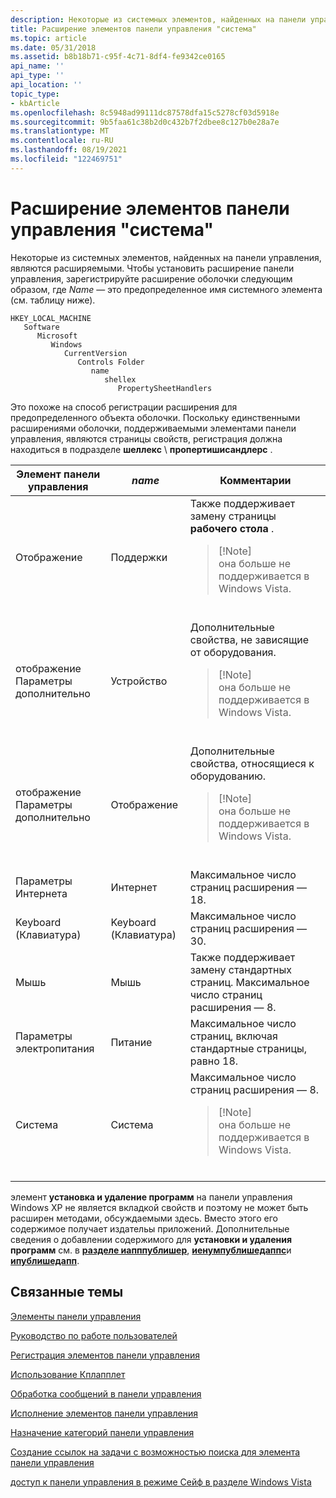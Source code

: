 ```yaml
---
description: Некоторые из системных элементов, найденных на панели управления, являются расширяемыми. Чтобы установить расширение панели управления, зарегистрируйте расширение оболочки следующим образом, где name — это предопределенное имя системного элемента (см. таблицу ниже).
title: Расширение элементов панели управления "система"
ms.topic: article
ms.date: 05/31/2018
ms.assetid: b8b18b71-c95f-4c71-8df4-fe9342ce0165
api_name: ''
api_type: ''
api_location: ''
topic_type:
- kbArticle
ms.openlocfilehash: 8c5948ad99111dc87578dfa15c5278cf03d5918e
ms.sourcegitcommit: 9b5faa61c38b2d0c432b7f2dbee8c127b0e28a7e
ms.translationtype: MT
ms.contentlocale: ru-RU
ms.lasthandoff: 08/19/2021
ms.locfileid: "122469751"
---
```

# <a name="extending-system-control-panel-items"></a>Расширение элементов панели управления "система"

Некоторые из системных элементов, найденных на панели управления, являются расширяемыми. Чтобы установить расширение панели управления, зарегистрируйте расширение оболочки следующим образом, где *Name* — это предопределенное имя системного элемента (см. таблицу ниже).

```
HKEY_LOCAL_MACHINE
   Software
      Microsoft
         Windows
            CurrentVersion
               Controls Folder
                  name
                     shellex
                        PropertySheetHandlers
```

Это похоже на способ регистрации расширения для предопределенного объекта оболочки. Поскольку единственными расширениями оболочки, поддерживаемыми элементами панели управления, являются страницы свойств, регистрация должна находиться в подразделе **шеллекс** \\ **пропертишисандлерс** .




| Элемент панели управления | <em>name</em> | Комментарии | 
|--------------------|---------------|---------|
| Отображение | Поддержки | Также поддерживает замену страницы <strong>рабочего стола</strong> .<blockquote>[!Note]<br />она больше не поддерживается в Windows Vista.</blockquote><br /> | 
| отображение Параметры дополнительно | Устройство | Дополнительные свойства, не зависящие от оборудования.<blockquote>[!Note]<br />она больше не поддерживается в Windows Vista.</blockquote><br /> | 
| отображение Параметры дополнительно | Отображение | Дополнительные свойства, относящиеся к оборудованию.<blockquote>[!Note]<br />она больше не поддерживается в Windows Vista.</blockquote><br /> | 
| Параметры Интернета | Интернет | Максимальное число страниц расширения — 18. | 
| Keyboard (Клавиатура) | Keyboard (Клавиатура) | Максимальное число страниц расширения — 30. | 
| Мышь | Мышь | Также поддерживает замену стандартных страниц. Максимальное число страниц расширения — 8. | 
| Параметры электропитания | Питание | Максимальное число страниц, включая стандартные страницы, равно 18. | 
| Система | Система | Максимальное число страниц расширения — 8.<blockquote>[!Note]<br />она больше не поддерживается в Windows Vista.</blockquote><br /> | 




 

элемент **установка и удаление программ** на панели управления Windows XP не является вкладкой свойств и поэтому не может быть расширен методами, обсуждаемыми здесь. Вместо этого его содержимое получает издательы приложений. Дополнительные сведения о добавлении содержимого для **установки и удаления программ** см. в [**разделе иапппублишер**](/windows/desktop/api/Shappmgr/nn-shappmgr-iapppublisher), [**иенумпублишедаппс**](/windows/desktop/api/Shappmgr/nn-shappmgr-ienumpublishedapps)и [**ипублишедапп**](/windows/desktop/api/Shappmgr/nn-shappmgr-ipublishedapp).

## <a name="related-topics"></a>Связанные темы

<dl> <dt>

[Элементы панели управления](control-panel-applications.md)
</dt> <dt>

[Руководство по работе пользователей](user-experience-guidelines.md)
</dt> <dt>

[Регистрация элементов панели управления](registering-control-panel-items.md)
</dt> <dt>

[Использование Кплапплет](using-cplapplet.md)
</dt> <dt>

[Обработка сообщений в панели управления](message-processing.md)
</dt> <dt>

[Исполнение элементов панели управления](executing-control-panel-items.md)
</dt> <dt>

[Назначение категорий панели управления](assigning-control-panel-categories.md)
</dt> <dt>

[Создание ссылок на задачи с возможностью поиска для элемента панели управления](creating-searchable-task-links.md)
</dt> <dt>

[доступ к панели управления в режиме Сейф в разделе Windows Vista](accessing-the-cp-in-safe-mode-under-vista.md)
</dt> </dl>

 

 




